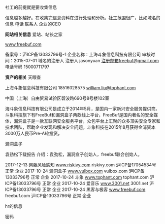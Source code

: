 社工的前提就是要收集信息 

信息越多越好。在收集完信息资料在进行处理和分析。社工范围很广，比如域名的信息 电话 联系人  企业的CEO 

**网站相关信息**   爱站、站长之家

www.freebuf.com

备案号：沪ICP备13033796号-1
企业名称：上海斗象信息科技有限公司
审核时间：2015-07-01
域名的注册人
注册人  jasonyuan
注册邮箱freebuf@gmail.com
电话号码 15000711797

 **资产的相关**   天眼查

上海斗象信息科技有限公司
18516028575
william.liu@tophant.com

中国（上海）自由贸易试验区碧波路690号8号楼102室

海斗象信息科技有限公司是成立于2014年5月，是国内一家新兴安全服务提供商。斗象科技旗下有FreeBuf和漏洞盒子两款线上平台，FreeBuf是国内著名的安全媒体，漏洞盒子是一款互联网安全服务平台，众包平台上汇聚的众多顶尖安全专家和技术团队，帮助企业发现和解决安全问题。斗象科技在2015年8月获得金浦资本3000万人民币Pre-A轮投资。

漏洞盒子

袁劲松下载报告
介绍：袁劲松，漏洞盒子创始人，freebuf联合创始人。

2017-12-13	网藤风险感知	www.riskivy.com	riskivy.com	沪ICP备17054534号	正常	企业
2017-10-24	漏洞盒子	www.vulbox.com	vulbox.com	沪ICP备13033796号	正常	企业
2017-10-24	斗象	www.tophant.com	tophant.com	沪ICP备13033796号	正常	企业
2017-10-24	爱音乐	www.3001.net	3001.net	沪ICP备13033796号	正常	企业
2017-10-24	黑客与极客	www.freebuf.com	freebuf.com	沪ICP备13033796号	正常	企业



hr的信息

密码